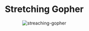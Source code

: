 <h1 align="center">Stretching Gopher</h1>

<div align="center">
 <img src="https://stretching-gopher.herokuapp.com/?username=ogty&color=777777" alt="streaching-gopher" />
</div>
